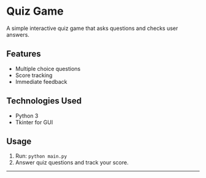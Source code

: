 # Quiz Game

A simple interactive quiz game that asks questions and checks user answers.

## Features

- Multiple choice questions
- Score tracking
- Immediate feedback

## Technologies Used

- Python 3
- Tkinter for GUI

## Usage

1. Run: `python main.py`
2. Answer quiz questions and track your score.

---
